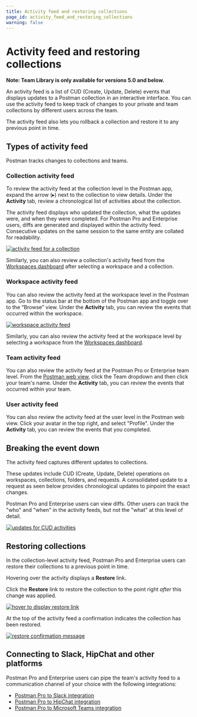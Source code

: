 ```yaml
---
title: Activity feed and restoring collections
page_id: activity_feed_and_restoring_collections
warning: false
---
```


# Activity feed and restoring collections

**Note: Team Library is only available for versions 5.0 and below.**

An activity feed is a list of CUD \(Create, Update, Delete\) events that displays updates to a Postman collection in an interactive interface. You can use the activity feed to keep track of changes to your private and team collections by different users across the team.

The activity feed also lets you rollback a collection and restore it to any previous point in time.

## Types of activity feed

Postman tracks changes to collections and teams.

### Collection activity feed

To review the activity feed at the collection level in the Postman app, expand the arrow \(▸\) next to the collection to view details. Under the **Activity** tab, review a chronological list of activities about the collection.

The activity feed displays who updated the collection, what the updates were, and when they were completed. For Postman Pro and Enterprise users, diffs are generated and displayed within the activity feed. Consecutive updates on the same session to the same entity are collated for readability.

[![activity feed for a collection](https://s3.amazonaws.com/postman-static-getpostman-com/postman-docs/workspaces_activity.png)](https://s3.amazonaws.com/postman-static-getpostman-com/postman-docs/workspaces_activity.png)

Similarly, you can also review a collection's activity feed from the [Workspaces dashboard](https://app.getpostman.com/dashboard) after selecting a workspace and a collection.

### Workspace activity feed

You can also review the activity feed at the workspace level in the Postman app. Go to the status bar at the bottom of the Postman app and toggle over to the “Browse” view. Under the **Activity** tab, you can review the events that occurred within the workspace.

[![workspace activity feed](https://s3.amazonaws.com/postman-static-getpostman-com/postman-docs/workspaces_activity2.png)](https://s3.amazonaws.com/postman-static-getpostman-com/postman-docs/workspaces_activity2.png)

Similarly, you can also review the activity feed at the workspace level by selecting a workspace from the [Workspaces dashboard](https://app.getpostman.com/dashboard).

### Team activity feed

You can also review the activity feed at the Postman Pro or Enterprise team level. From the [Postman web view](https://app.getpostman.com), click the Team dropdown and then click your team's name. Under the **Activity** tab, you can review the events that occurred within your team.

### User activity feed

You can also review the activity feed at the user level in the Postman web view. Click your avatar in the top right, and select "Profile". Under the **Activity** tab, you can review the events that you completed.

## Breaking the event down

The activity feed captures different updates to collections.

These updates include CUD \(Create, Update, Delete\) operations on workspaces, collections, folders, and requests. A consolidated update to a request as seen below provides chronological updates to pinpoint the exact changes.

Postman Pro and Enterprise users can view diffs. Other users can track the "who" and "when" in the activity feeds, but not the "what" at this level of detail.

[![updates for CUD activities](https://s3.amazonaws.com/postman-static-getpostman-com/postman-docs/event-breakdown.png)](https://s3.amazonaws.com/postman-static-getpostman-com/postman-docs/event-breakdown.png)

## Restoring collections

In the collection-level activity feed, Postman Pro and Enterprise users can restore their collections to a previous point in time.

Hovering over the activity displays a **Restore** link.

Click the **Restore** link to restore the collection to the point right _after_ this change was applied.

[![hover to display restore link](https://s3.amazonaws.com/postman-static-getpostman-com/postman-docs/restore-collections.png)](https://s3.amazonaws.com/postman-static-getpostman-com/postman-docs/restore-collections.png)

At the top of the activity feed a confirmation indicates the collection has been restored.

[![restore confirmation message](https://s3.amazonaws.com/postman-static-getpostman-com/postman-docs/58927426.png)](https://s3.amazonaws.com/postman-static-getpostman-com/postman-docs/58927426.png)

## Connecting to Slack, HipChat and other platforms

Postman Pro and Enterprise users can pipe the team's activity feed to a communication channel of your choice with the following integrations:

* [Postman Pro to Slack integration](postman_pro/integrations/slack.md)
* [Postman Pro to HipChat integration](postman_pro/integrations/hipchat.md)
* [Postman Pro to Microsoft Teams integration](postman_pro/integrations/microsoft_teams.md)

